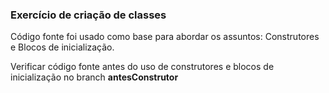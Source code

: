 ### Exercício de criação de classes

Código fonte foi usado como base para abordar os assuntos: Construtores e Blocos de inicialização.

Verificar código fonte antes do uso de construtores e blocos de inicialização no branch **antesConstrutor**
